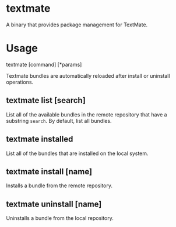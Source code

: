 textmate
========

A binary that provides package management for TextMate.

Usage
=====

textmate [command] [*params]

Textmate bundles are automatically reloaded after install or uninstall operations.

textmate list [search]
---------------------

List all of the available bundles in the remote repository that have a substring `search`. By default, list all bundles.

textmate installed
------------------

List all of the bundles that are installed on the local system.

textmate install [name]
-----------------------

Installs a bundle from the remote repository.

textmate uninstall [name]
-------------------------

Uninstalls a bundle from the local repository.
